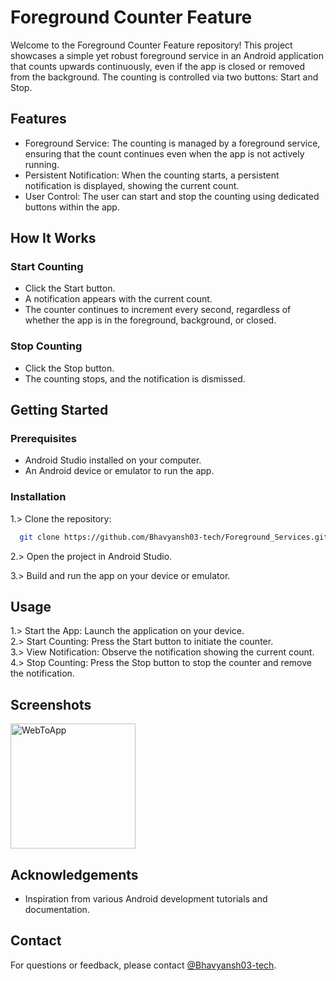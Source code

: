 
# Foreground Counter Feature
Welcome to the Foreground Counter Feature repository! This project showcases a simple yet robust foreground service in an Android application that counts upwards continuously, even if the app is closed or removed from the background. The counting is controlled via two buttons: Start and Stop.




## Features
- Foreground Service: The counting is managed by a foreground service, ensuring that the count continues even when the app is not actively running.
- Persistent Notification: When the counting starts, a persistent notification is displayed, showing the current count.
- User Control: The user can start and stop the counting using dedicated buttons within the app.


## How It Works

### Start Counting
- Click the Start button.
- A notification appears with the current count.
- The counter continues to increment every second, regardless of whether the app is in the foreground, background, or closed.

### Stop Counting
- Click the Stop button.
- The counting stops, and the notification is dismissed.
  
## Getting Started

### Prerequisites
- Android Studio installed on your computer.
- An Android device or emulator to run the app.
  
### Installation
1.> Clone the repository:

```bash
  git clone https://github.com/Bhavyansh03-tech/Foreground_Services.git
```
2.> Open the project in Android Studio.

3.> Build and run the app on your device or emulator.

## Usage
1.> Start the App: Launch the application on your device.\
2.> Start Counting: Press the Start button to initiate the counter.\
3.> View Notification: Observe the notification showing the current count.\
4.> Stop Counting: Press the Stop button to stop the counter and remove the notification.

## Screenshots
<img src="https://github.com/Bhavyansh03-tech/Foreground_Services/assets/96388594/ad717b73-7668-4ccf-98e4-d60977f9d7a0" alt="WebToApp" width="200"/>



## Acknowledgements
- Inspiration from various Android development tutorials and documentation.
  
## Contact
For questions or feedback, please contact [@Bhavyansh03-tech](https://github.com/Bhavyansh03-tech).
